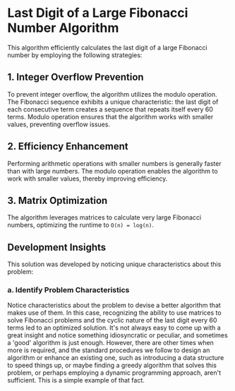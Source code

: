 # Last Digit of a Large Fibonacci Number Algorithm

This algorithm efficiently calculates the last digit of a large Fibonacci number by employing the following strategies:

## 1. Integer Overflow Prevention
To prevent integer overflow, the algorithm utilizes the modulo operation. The Fibonacci sequence exhibits a unique characteristic: the last digit of each consecutive term creates a sequence that repeats itself every 60 terms. Modulo operation ensures that the algorithm works with smaller values, preventing overflow issues.

## 2. Efficiency Enhancement
Performing arithmetic operations with smaller numbers is generally faster than with large numbers. The modulo operation enables the algorithm to work with smaller values, thereby improving efficiency.

## 3. Matrix Optimization
The algorithm leverages matrices to calculate very large Fibonacci numbers, optimizing the runtime to `O(n) = log(n)`.

## Development Insights
This solution was developed by noticing unique characteristics about this problem:

### a. Identify Problem Characteristics
Notice characteristics about the problem to devise a better algorithm that makes use of them. In this case, recognizing the ability to use matrices to solve Fibonacci problems and the cyclic nature of the last digit every 60 terms led to an optimized solution. It's not always easy to come up with a great insight and notice something idiosyncratic or peculiar, and sometimes a 'good' algorithm is just enough. However, there are other times when more is required, and the standard procedures we follow to design an algorithm or enhance an existing one, such as introducing a data structure to speed things up, or maybe finding a greedy algorithm that solves this problem, or perhaps employing a dynamic programming approach, aren't sufficient. This is a simple example of that fact.

